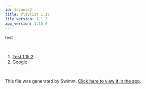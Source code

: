 ```yaml
---
id: 1szunto2
title: Playlist 1.15
file_version: 1.1.3
app_version: 1.15.0
---
```


<!-- Intro - Do not remove this comment -->
test

<br/>

<!-- Steps - Do not remove this comment -->
1. [Test 1.15 2](test-115-2.p141l8n3.sw.md)
2. [Google](https://google.com)


<br/>

This file was generated by Swimm. [Click here to view it in the app](https://swimm-web-app.web.app/repos/Z2l0aHViJTNBJTNBY3NoYXJwLXNoYXVsLXRlc3QlM0ElM0Fzd2ltbWlv/playlists/1szunto2).
